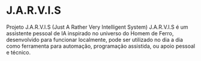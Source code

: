 # J.A.R.V.I.S
Projeto J.A.R.V.I.S (Just A Rather Very Intelligent System) J.A.R.V.I.S é um assistente pessoal de IA inspirado no universo do Homem de Ferro, desenvolvido para funcionar localmente, pode ser utilizado no dia a dia como ferramenta para automação, programação assistida, ou apoio pessoal e técnico.
